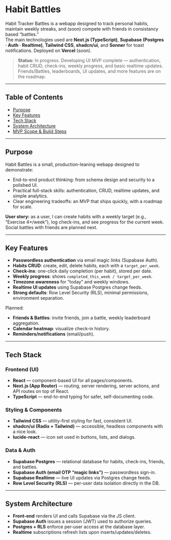 # Habit Battles

Habit Tracker Battles is a webapp designed to track personal habits, maintain weekly streaks, and (soon) compete with friends in consistancy based “battles.”  
The main technologies used are **Next.js (TypeScript)**, **Supabase (Postgres · Auth · Realtime)**, **Tailwind CSS**, **shadcn/ui**, and **Sonner** for toast notifications. Deployed on **Vercel** (soon).

> **Status:** In progress. Developing UI
MVP complete — authentication, habit CRUD, check-ins, weekly progress, and basic realtime updates. Friends/Battles, leaderboards, UI updates, and more features are on the roadmap.

---

## Table of Contents
- [Purpose](#purpose)
- [Key Features](#key-features)
- [Tech Stack](#tech-stack)
- [System Architecture](#system-architecture)
- [MVP Scope & Build Steps](#mvp-scope--build-steps)

---

## Purpose
Habit Battles is a small, production-leaning webapp designed to demonstrate:
- End-to-end product thinking: from schema design and security to a polished UI.
- Practical full-stack skills: authentication, CRUD, realtime updates, and simple analytics.
- Clear engineering tradeoffs: an MVP that ships quickly, with a roadmap for scale.

**User story:** as a user, I can create habits with a weekly target (e.g., “Exercise 4×/week”), log check-ins, and see progress for the current week. Social battles with friends are planned next.

---

## Key Features
- **Passwordless authentication** via email magic links (Supabase Auth).
- **Habits CRUD**: create, edit, delete habits, each with a `target_per_week`.
- **Check-ins**: one-click daily completion (per habit), stored per date.
- **Weekly progress**: shows `completed_this_week / target_per_week`.
- **Timezone awareness** for “today” and weekly windows.
- **Realtime UI updates** using Supabase Postgres change feeds.
- **Strong defaults**: Row Level Security (RLS), minimal permissions, environment separation.

Planned:
- **Friends & Battles**: invite friends, join a battle, weekly leaderboard aggregation.
- **Calendar heatmap**: visualize check-in history.
- **Reminders/notifications** (email/push).

---

## Tech Stack

### Frontend (UI)
- **React** — component-based UI for all pages/components.
- **Next.js (App Router)** — routing, server rendering, server actions, and API routes on top of React.
- **TypeScript** — end-to-end typing for safer, self-documenting code.

### Styling & Components
- **Tailwind CSS** — utility-first styling for fast, consistent UI.
- **shadcn/ui (Radix + Tailwind)** — accessible, headless components with a nice look.
- **lucide-react** — icon set used in buttons, lists, and dialogs.

### Data & Auth
- **Supabase Postgres** — relational database for habits, check-ins, friends, and battles.
- **Supabase Auth (email OTP “magic links”)** — passwordless sign-in.
- **Supabase Realtime** — live UI updates via Postgres change feeds.
- **Row Level Security (RLS)** — per-user data isolation directly in the DB.


---

## System Architecture
- **Front-end** renders UI and calls Supabase via the JS client.  
- **Supabase Auth** issues a session (JWT) used to authorize queries.
- **Postgres + RLS** enforce per-user access at the database layer.
- **Realtime** subscriptions refresh lists upon inserts/updates/deletes.

